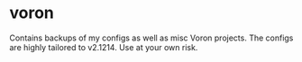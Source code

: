 # voron
Contains backups of my configs as well as misc Voron projects. The configs are highly tailored to v2.1214. Use at your own risk.
